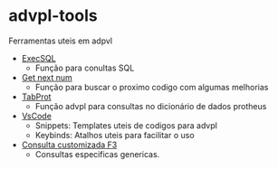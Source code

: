 # advpl-tools
Ferramentas uteis em adpvl
* <a href="https://github.com/caiocrol/advpl-tools/tree/main/ExecSQL">ExecSQL</a>
  * Função para conultas SQL
* <a href="https://github.com/caiocrol/advpl-tools/tree/main/GET_NEXT_NUM">Get next num</a>
  * Função para buscar o proximo codigo com algumas melhorias
* <a href="https://github.com/caiocrol/advpl-tools/tree/main/TabProt">TabProt</a>
  * Função advpl para consultas no dicionário de dados protheus
* <a href="https://github.com/caiocrol/advpl-tools/tree/main/VSCode">VsCode</a>
  * Snippets: Templates uteis de codigos para advpl
  * Keybinds: Atalhos uteis para facilitar o uso
* <a href="https://github.com/caiocrol/advpl-tools/tree/main/CONSULTA_CUSTOMIZADA_F3">Consulta customizada F3</a>
  * Consultas especificas genericas.
